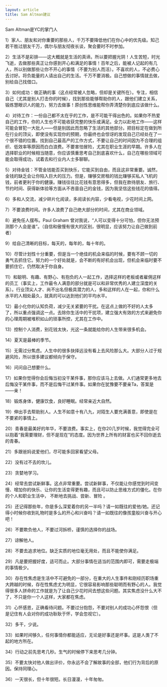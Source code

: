 ```yaml
---
layout: article
title: Sam Altman建议
---
```


Sam Altman是YC的掌门人

1）家人、朋友和对你重要的那些人，千万不要降低他们在你心中的优先级。知己若干胜过朋友千万，偶尔与朋友彻夜长谈，聚会要时不时参加。

2）生活不是彩排——这大概就是生活的真谛。所以要把握光阴！人生苦短，时光飞逝，去做那些真正让你感到开心和满足的事情！百年之后，能被人记起的有几人，所以别做那些让你不开心的事情（不要为别人而活）。不喜欢的人，不必费心去讨好。将负能量的人请出自己的生活。千万不要消极。自己想做的事情就去做，别给自己找借口。

3）如何成功：做正确的事（这点经常被人忽略，但却是关键所在）。专注，相信自己（尤其是别人打击你的时候），找到那些能够帮助你的人，跟他们建立关系，锻炼慧眼识人的能力，努力去做事！原创性思维能帮你弄清楚你到底应该做什么。

4）对待工作：一份自己都不太在乎的工作，是不可能干得出色的。如果你不热爱自己的工作，你的人生也不可能收获完整的快乐或满足。全力以赴地工作——这样可能会冒犯一大批人——但是别因此而忽略了生活的其他部分。把目标定在做到所在行业的顶尖，即使没有实现你的预期，你最终也会惊讶的发现自己已经处在了一个很不错的位置。找到自己最高产的工作方式，不要让自己的时间因为不合理的组织、低效率等原因而白白浪费。不要害怕冒险，尤其在职业生涯的早期。许多人在选择职业的时候相当随意，你应该慎重思考自己到底喜欢什么，自己在哪些领域可能会取得成功，试着去和行业内人士多聊聊。

5）对待金钱：不管金钱能否买到快乐，它能买到自由，而且这非常重要。诚然，金钱的缺乏会让你陷入巨大的压力。但是，赚够交房租的钱比赚够买私人飞机的钱，前者更利于你的健康。赚钱往往比花钱有意思得多，但我在款待朋友、旅行、节约时间、获得新体验等方面从不吝啬自己的金钱，因为我坚信这些钱花的值得。

6）多和人交流，减少碎片化阅读，多阅读长内容，少看电视，少花时间上网。

7）不要浪费时间。许多人浪费了自己绝大部分的时间，尤其在商业领域。

8）避免任人摆布。Paul Graham 曾对我说，“人可以变得十分可怕，但你无法预测那个人会是谁”。（自信和傲慢有很大的区别，很明显，应该努力让自己做到前者）

9）给自己清晰的目标，每天的，每年的，每十年的。

10）尽管计划性十分重要，但是当一个绝佳的机会来临的时候，要有不顾一切的勇气去抓住它。努力的一个好处就是，会不断的有好机会出现，但机会来临时要不要抓住它，仍然取决于你自身。

11）和聪明、有趣、有野心、有抱负的人一起工作，选择这样的老板或者雇佣这样的员工（事实上，工作最令人满意的部分就是可以和非常优秀的人建立深度的关系）。行业顶尖人才、尚不出名但极具潜力的人，多和这样的人在一起，你和什么水平的人相处最久，就真的可以达到他们的平均水平。

12）最小化你的认知负荷，减少无关紧要的干扰。在这点上做的不好的人太多了，所以重点强调这一点。去除你生活中的干扰项，建立强大有效的方式来避免你的心理周期被堆积如山的琐事所控，尤其在工作中。

13）控制个人消费，别花钱太快，光这一条就能给你的人生带来很多机会。

14）夏天是最棒的季节。

15）无需过分焦虑。人生中的很多抉择远没有看上去风险那么大。大部分人过于规避风险，所以很多建议都倾向于保守。

16）问问自己想要什么。

17）如果你觉得你会后悔当初没干某件事，那你应该马上去做。人们通常更多地去后悔没干某件事，而不是后悔干过某件事。如果你在犹豫要不要亲Ta，答案是——亲！

18）锻炼身体，健康饮食，良好睡眠。经常亲近大自然。 

19）伸出手去帮助别人。人生不如意十有八九，对陌生人要充满善意，即使是在不要紧的事情上。

20）青春是最美好的年华，不要浪费。事实上，在你20几岁时候，我觉得完全可以抱着“我需要理财，但不是现在”的态度。因为世界上所有的财富也买不回你逝去的青春。

21）多跟爸妈说爱他们，尽可能多回家看望父母。

22）没有过不去的坎儿。

23）贪婪地学习。

24）经常去尝试新鲜事。这点非常重要。尝试新鲜事，不仅能让你感觉到时间变慢、增加你的快乐、让你的生活变得更有趣，而且可以防止思维方式的僵化。在你的个人和职业生活中， 不断地去挑战、尝新、冒险 。

25）还记得那些年，你是多么深爱着你的另一半吗？请一如既往的爱他/她。还记得小时候你收到礼物时是多么的开心和兴奋吗？请一如既往的像孩童般兴奋与开心吧！

26）不要欺负他人，不要过河拆桥，谨慎的选择你的战场。

27）谅解他人。

28）不要去追求地位。缺乏实质的地位毫无用处，而且不能使你满足。

29）凡是要把握好度，适可而止。大部分事情在适当的范围内即可，需要走极端的事情极少。

30）存在性焦虑是生活中不可避免的一部分，在重大的人生事件和刚经历职场重大跨越的时候，存在性焦虑尤为明显，它很容易影响那些聪明而有野心的人。我觉得很多人拼命的工作就是为了让自己少花时间去想这些问题。其实焦虑没什么大不了，不只是你一个人这样，大家都在焦虑。

31）心怀感恩，正确看待问题。不要过分抱怨，不要对别人的成功心怀怨恨（但是记住有人会对你的成功耿耿于怀，学会忽视它）。

32）多干，少说。

33）如果时间够久，任何事情你都能适应，无论是好事还是坏事。这是人类了不起的地方所在。

34）行动之前先思考几秒。生气的时候停下来思考几分钟。

35）不要太快对他人做出评价，你永远不会了解故事的全部，他们行为背后的原因。保持同理心。

36）一天很长，但十年很短。长日漫漫，十年匆匆。